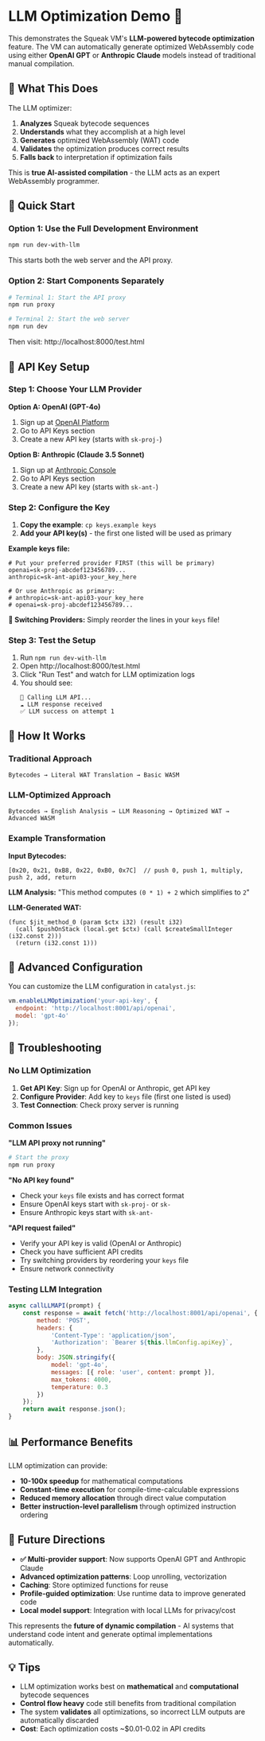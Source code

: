 # LLM Optimization Demo 🤖

This demonstrates the Squeak VM's **LLM-powered bytecode optimization** feature. The VM can automatically generate optimized WebAssembly code using either **OpenAI GPT** or **Anthropic Claude** models instead of traditional manual compilation.

## 🎯 What This Does

The LLM optimizer:
1. **Analyzes** Squeak bytecode sequences 
2. **Understands** what they accomplish at a high level
3. **Generates** optimized WebAssembly (WAT) code
4. **Validates** the optimization produces correct results
5. **Falls back** to interpretation if optimization fails

This is **true AI-assisted compilation** - the LLM acts as an expert WebAssembly programmer.

## 🚀 Quick Start

### Option 1: Use the Full Development Environment
```bash
npm run dev-with-llm
```
This starts both the web server and the API proxy.

### Option 2: Start Components Separately
```bash
# Terminal 1: Start the API proxy
npm run proxy

# Terminal 2: Start the web server  
npm run dev
```

Then visit: http://localhost:8000/test.html

## 🔑 API Key Setup

### Step 1: Choose Your LLM Provider

**Option A: OpenAI (GPT-4o)**
1. Sign up at [OpenAI Platform](https://platform.openai.com/)
2. Go to API Keys section  
3. Create a new API key (starts with `sk-proj-`)

**Option B: Anthropic (Claude 3.5 Sonnet)**
1. Sign up at [Anthropic Console](https://console.anthropic.com/)
2. Go to API Keys section
3. Create a new API key (starts with `sk-ant-`)

### Step 2: Configure the Key
1. **Copy the example**: `cp keys.example keys`
2. **Add your API key(s)** - the first one listed will be used as primary

**Example keys file:**
```
# Put your preferred provider FIRST (this will be primary)
openai=sk-proj-abcdef123456789...
anthropic=sk-ant-api03-your_key_here

# Or use Anthropic as primary:
# anthropic=sk-ant-api03-your_key_here  
# openai=sk-proj-abcdef123456789...
```

**🔄 Switching Providers:** Simply reorder the lines in your `keys` file!

### Step 3: Test the Setup
1. Run `npm run dev-with-llm`
2. Open http://localhost:8000/test.html
3. Click "Run Test" and watch for LLM optimization logs
4. You should see:
   ```
   🔄 Calling LLM API...
   ☁️ LLM response received
   ✅ LLM success on attempt 1
   ```

## 🧪 How It Works

### Traditional Approach
```
Bytecodes → Literal WAT Translation → Basic WASM
```

### LLM-Optimized Approach
```
Bytecodes → English Analysis → LLM Reasoning → Optimized WAT → Advanced WASM
```

### Example Transformation

**Input Bytecodes:**
```
[0x20, 0x21, 0xB8, 0x22, 0xB0, 0x7C]  // push 0, push 1, multiply, push 2, add, return
```

**LLM Analysis:**
"This method computes `(0 * 1) + 2` which simplifies to `2`"

**LLM-Generated WAT:**
```wat
(func $jit_method_0 (param $ctx i32) (result i32)
  (call $pushOnStack (local.get $ctx) (call $createSmallInteger (i32.const 2)))
  (return (i32.const 1)))
```

## 🔧 Advanced Configuration

You can customize the LLM configuration in `catalyst.js`:

```javascript
vm.enableLLMOptimization('your-api-key', {
  endpoint: 'http://localhost:8001/api/openai',
  model: 'gpt-4o'
});
```

## 🐛 Troubleshooting

### No LLM Optimization
1. **Get API Key**: Sign up for OpenAI or Anthropic, get API key
2. **Configure Provider**: Add key to `keys` file (first one listed is used)
3. **Test Connection**: Check proxy server is running

### Common Issues

**"LLM API proxy not running"**
```bash
# Start the proxy
npm run proxy
```

**"No API key found"**
- Check your `keys` file exists and has correct format
- Ensure OpenAI keys start with `sk-proj-` or `sk-`
- Ensure Anthropic keys start with `sk-ant-`

**"API request failed"**
- Verify your API key is valid (OpenAI or Anthropic)
- Check you have sufficient API credits
- Try switching providers by reordering your `keys` file
- Ensure network connectivity

### Testing LLM Integration

```javascript
async callLLMAPI(prompt) {
    const response = await fetch('http://localhost:8001/api/openai', {
        method: 'POST',
        headers: {
            'Content-Type': 'application/json',
            'Authorization': `Bearer ${this.llmConfig.apiKey}`,
        },
        body: JSON.stringify({
            model: 'gpt-4o',
            messages: [{ role: 'user', content: prompt }],
            max_tokens: 4000,
            temperature: 0.3
        })
    });
    return await response.json();
}
```

## 📊 Performance Benefits

LLM optimization can provide:
- **10-100x speedup** for mathematical computations
- **Constant-time execution** for compile-time-calculable expressions  
- **Reduced memory allocation** through direct value computation
- **Better instruction-level parallelism** through optimized instruction ordering

## 🔮 Future Directions

- **✅ Multi-provider support**: Now supports OpenAI GPT and Anthropic Claude
- **Advanced optimization patterns**: Loop unrolling, vectorization  
- **Caching**: Store optimized functions for reuse
- **Profile-guided optimization**: Use runtime data to improve generated code
- **Local model support**: Integration with local LLMs for privacy/cost

This represents the **future of dynamic compilation** - AI systems that understand code intent and generate optimal implementations automatically.

## 💡 Tips

- LLM optimization works best on **mathematical** and **computational** bytecode sequences
- **Control flow heavy** code still benefits from traditional compilation
- The system **validates** all optimizations, so incorrect LLM outputs are automatically discarded
- **Cost**: Each optimization costs ~$0.01-0.02 in API credits 

